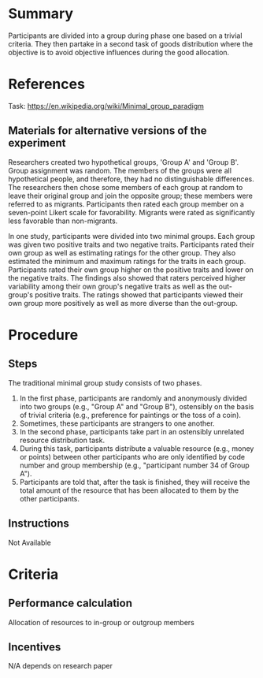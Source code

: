 # Summary
Participants are divided into a group during phase one based on a trivial criteria. They then partake in a second task of goods distribution where the objective is to avoid objective influences during the good allocation. 


# References
Task: https://en.wikipedia.org/wiki/Minimal_group_paradigm



## Materials for alternative versions of the experiment 
Researchers created two hypothetical groups, 'Group A' and 'Group B'. Group assignment was random. The members of the groups were all hypothetical people, and therefore, they had no distinguishable differences. The researchers then chose some members of each group at random to leave their original group and join the opposite group; these members were referred to as migrants. Participants then rated each group member on a seven-point Likert scale for favorability. Migrants were rated as significantly less favorable than non-migrants.

In one study, participants were divided into two minimal groups. Each group was given two positive traits and two negative traits. Participants rated their own group as well as estimating ratings for the other group. They also estimated the minimum and maximum ratings for the traits in each group. Participants rated their own group higher on the positive traits and lower on the negative traits. The findings also showed that raters perceived higher variability among their own group's negative traits as well as the out-group's positive traits. The ratings showed that participants viewed their own group more positively as well as more diverse than the out-group.

# Procedure
## Steps
The traditional minimal group study consists of two phases.
1. In the first phase, participants are randomly and anonymously divided into two groups (e.g., "Group A" and "Group B"), ostensibly on the basis of trivial criteria (e.g., preference for paintings or the toss of a coin). 
2. Sometimes, these participants are strangers to one another. 
3. In the second phase, participants take part in an ostensibly unrelated resource distribution task. 
4. During this task, participants distribute a valuable resource (e.g., money or points) between other participants who are only identified by code number and group membership (e.g., "participant number 34 of Group A").
5. Participants are told that, after the task is finished, they will receive the total amount of the resource that has been allocated to them by the other participants.


## Instructions
Not Available

# Criteria
## Performance calculation
Allocation of resources to in-group or outgroup members 

## Incentives
N/A depends on research paper 

